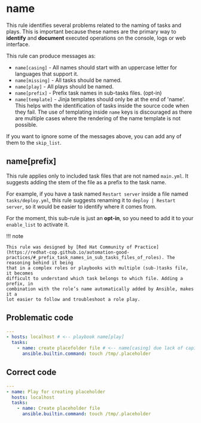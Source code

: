# name

This rule identifies several problems related to the naming of tasks and plays.
This is important because these names are the primary way to **identify** and
**document** executed operations on the console, logs or web interface.

This rule can produce messages as:

- `name[casing]` - All names should start with an uppercase letter for languages
  that support it.
- `name[missing]` - All tasks should be named.
- `name[play]` - All plays should be named.
- `name[prefix]` - Prefix task names in sub-tasks files. (opt-in)
- `name[template]` - Jinja templates should only be at the end of 'name'. This
  helps with the identification of tasks inside the source code when they fail.
  The use of templating inside `name` keys is discouraged as there are multiple
  cases where the rendering of the name template is not possible.

If you want to ignore some of the messages above, you can add any of them to the
`skip_list`.

## name[prefix]

This rule applies only to included task files that are not named `main.yml`. It
suggests adding the stem of the file as a prefix to the task name.

For example, if you have a task named `Restart server` inside a file named
`tasks/deploy.yml`, this rule suggests renaming it to `deploy | Restart server`,
so it would be easier to identify where it comes from.

For the moment, this sub-rule is just an **opt-in**, so you need to add it to
your `enable_list` to activate it.

!!! note

    This rule was designed by [Red Hat Community of Practice](https://redhat-cop.github.io/automation-good-practices/#_prefix_task_names_in_sub_tasks_files_of_roles). The reasoning behind it being
    that in a complex roles or playbooks with multiple (sub-)tasks file, it becomes
    difficult to understand which task belongs to which file. Adding a prefix, in
    combination with the role’s name automatically added by Ansible, makes it a
    lot easier to follow and troubleshoot a role play.

## Problematic code

```yaml
---
- hosts: localhost # <-- playbook name[play]
  tasks:
    - name: create placefolder file # <-- name[casing] due lack of capital letter
      ansible.builtin.command: touch /tmp/.placeholder
```

## Correct code

```yaml
---
- name: Play for creating placeholder
  hosts: localhost
  tasks:
    - name: Create placeholder file
      ansible.builtin.command: touch /tmp/.placeholder
```
